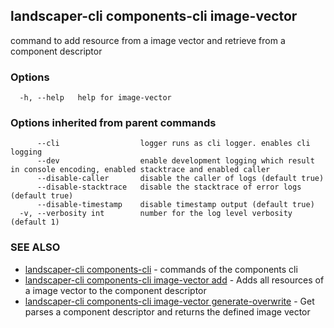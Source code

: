 ## landscaper-cli components-cli image-vector

command to add resource from a image vector and retrieve from a component descriptor

### Options

```
  -h, --help   help for image-vector
```

### Options inherited from parent commands

```
      --cli                  logger runs as cli logger. enables cli logging
      --dev                  enable development logging which result in console encoding, enabled stacktrace and enabled caller
      --disable-caller       disable the caller of logs (default true)
      --disable-stacktrace   disable the stacktrace of error logs (default true)
      --disable-timestamp    disable timestamp output (default true)
  -v, --verbosity int        number for the log level verbosity (default 1)
```

### SEE ALSO

* [landscaper-cli components-cli](landscaper-cli_components-cli.md)	 - commands of the components cli
* [landscaper-cli components-cli image-vector add](landscaper-cli_components-cli_image-vector_add.md)	 - Adds all resources of a image vector to the component descriptor
* [landscaper-cli components-cli image-vector generate-overwrite](landscaper-cli_components-cli_image-vector_generate-overwrite.md)	 - Get parses a component descriptor and returns the defined image vector

